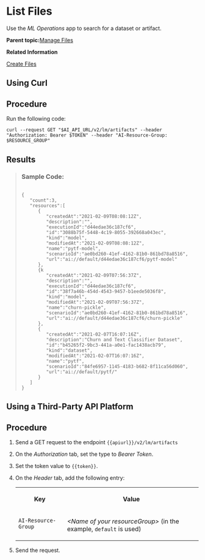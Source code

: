 <!-- loio1d613e0d1518435fb07b32a70c35345d -->

# List Files

Use the *ML Operations* app to search for a dataset or artifact.

**Parent topic:**[Manage Files](manage-files-386ba71.md "An artifact refers to data or a file that is produced or consumed by executions or deployments. They are managed through SAP AI Core and your connected object store.")

**Related Information**  


[Create Files](create-files-66413f1.md "")

<a name="task_i3h_n13_tcc"/>

<!-- task\_i3h\_n13\_tcc -->

## Using Curl



<a name="task_i3h_n13_tcc__steps_q4f_f33_tcc"/>

## Procedure

Run the following code:

```
curl --request GET "$AI_API_URL/v2/lm/artifacts" --header "Authorization: Bearer $TOKEN" --header "AI-Resource-Group: $RESOURCE_GROUP"
```



<a name="task_i3h_n13_tcc__result_kfl_1jd_5xb"/>

## Results

> ### Sample Code:  
> ```
> 
> {
>    "count":3,
>    "resources":[
>       {
>          "createdAt":"2021-02-09T08:08:12Z",
>          "description":"",
>          "executionId":"d44edae36c187cf6",
>          "id":"3088b75f-5448-4c19-8055-392668a043ec",
>          "kind":"model",
>          "modifiedAt":"2021-02-09T08:08:12Z",
>          "name":"pytf-model",
>          "scenarioId":"ae0bd260-41ef-4162-81b0-861bd78a8516",
>          "url":"ai://default/d44edae36c187cf6/pytf-model"
>       },
>       {k
>          "createdAt":"2021-02-09T07:56:37Z",
>          "description":"",
>          "executionId":"d44edae36c187cf6",
>          "id":"38f7a46b-454d-4543-9457-b1eede5036f8",
>          "kind":"model",
>          "modifiedAt":"2021-02-09T07:56:37Z",
>          "name":"churn-pickle",
>          "scenarioId":"ae0bd260-41ef-4162-81b0-861bd78a8516",
>          "url":"ai://default/d44edae36c187cf6/churn-pickle"
>       },
>       {
>          "createdAt":"2021-02-07T16:07:16Z",
>          "description":"Churn and Text Classifier Dataset",
>          "id":"b45265f2-9bc3-441a-a0e1-fac1438acb79",
>          "kind":"dataset",
>          "modifiedAt":"2021-02-07T16:07:16Z",
>          "name":"pytf",
>          "scenarioId":"84fe6957-1145-4183-b682-8f11ca56d060",
>          "url":"ai://default/pytf/"
>       }
>    ]
> }
> ```

<a name="task_cxf_n13_tcc"/>

<!-- task\_cxf\_n13\_tcc -->

## Using a Third-Party API Platform



<a name="task_cxf_n13_tcc__steps_mtc_n33_tcc"/>

## Procedure

1.  Send a GET request to the endpoint `{{apiurl}}/v2/lm/artifacts`

2.  On the *Authorization* tab, set the type to *Bearer Token*.

3.  Set the token value to `{{token}}`.

4.  On the *Header* tab, add the following entry:


    <table>
    <tr>
    <th valign="top">

    Key
    
    </th>
    <th valign="top">

    Value
    
    </th>
    </tr>
    <tr>
    <td valign="top">
    
    `AI-Resource-Group` 
    
    </td>
    <td valign="top">
    
    *<Name of your resourceGroup\>* \(in the example, `default` is used\)
    
    </td>
    </tr>
    </table>
    
5.  Send the request.



